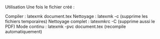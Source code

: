 Utilisation
Une fois le fichier créé :

Compiler : latexmk document.tex
Nettoyage : latexmk -c (supprime les fichiers temporaires)
Nettoyage complet : latexmkrc -C (supprime aussi le PDF)
Mode continu : latexmk -pvc document.tex (recompile automatiquement)